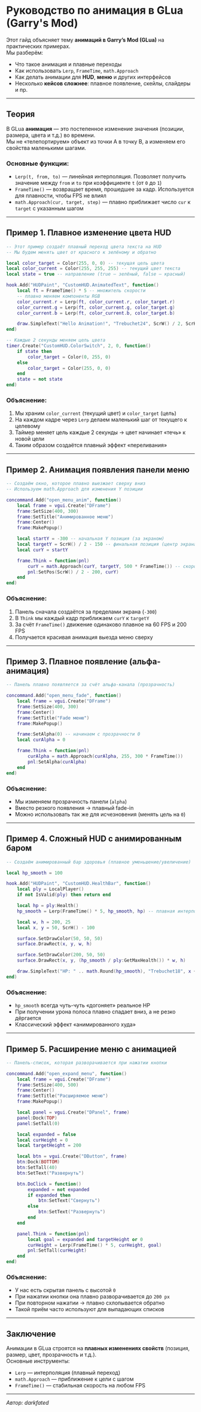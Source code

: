 # Руководство по анимация в GLua (Garry's Mod)

Этот гайд объясняет тему **анимаций в Garry’s Mod (GLua)** на практических примерах.  
Мы разберём:

- Что такое анимация и плавные переходы
- Как использовать `Lerp`, `FrameTime`, `math.Approach`
- Как делать анимации для **HUD**, **меню** и других интерфейсов
- Несколько **кейсов сложнее**: плавное появление, скейлы, слайдеры и пр.

---

## Теория

В GLua **анимация** — это постепенное изменение значения (позиции, размера, цвета и т.д.) во времени.  
Мы не «телепортируем» объект из точки A в точку B, а изменяем его свойства маленькими шагами.

### Основные функции:

- `Lerp(t, from, to)` — линейная интерполяция. Позволяет получить значение между `from` и `to` при коэффициенте `t` (от `0` до `1`)
- `FrameTime()` — возвращает время, прошедшее за кадр. Используется для плавности, чтобы FPS не влиял
- `math.Approach(cur, target, step)` — плавно приближает число `cur` к `target` с указанным шагом

---

## Пример 1. Плавное изменение цвета HUD

```lua
-- Этот пример создаёт плавный переход цвета текста на HUD
-- Мы будем менять цвет от красного к зелёному и обратно

local color_target = Color(255, 0, 0) -- текущая цель цвета
local color_current = Color(255, 255, 255) -- текущий цвет текста
local state = true -- направление (true — зелёный, false — красный)

hook.Add("HUDPaint", "CustomHUD.AnimatedText", function()
    local ft = FrameTime() * 5 -- множитель скорости
    -- плавно меняем компоненты RGB
    color_current.r = Lerp(ft, color_current.r, color_target.r)
    color_current.g = Lerp(ft, color_current.g, color_target.g)
    color_current.b = Lerp(ft, color_current.b, color_target.b)

    draw.SimpleText("Hello Animation!", "Trebuchet24", ScrW() / 2, ScrH() / 2, color_current, TEXT_ALIGN_CENTER, TEXT_ALIGN_CENTER)
end)

-- Каждые 2 секунды меняем цель цвета
timer.Create("CustomHUD.ColorSwitch", 2, 0, function()
    if state then
        color_target = Color(0, 255, 0)
    else
        color_target = Color(255, 0, 0)
    end
    state = not state
end)
```

### Объяснение:

1. Мы храним `color_current` (текущий цвет) и `color_target` (цель)
2. На каждом кадре через `Lerp` делаем маленький шаг от текущего к целевому
3. Таймер меняет цель каждые 2 секунды → цвет начинает «течь» к новой цели
4. Таким образом создаётся плавный эффект «переливания»

---

## Пример 2. Анимация появления панели меню

```lua
-- Создаём окно, которое плавно выезжает сверху вниз
-- Используем math.Approach для изменения Y позиции

concommand.Add("open_menu_anim", function()
    local frame = vgui.Create("DFrame")
    frame:SetSize(400, 300)
    frame:SetTitle("Анимированное меню")
    frame:Center()
    frame:MakePopup()

    local startY = -300 -- начальная Y позиция (за экраном)
    local targetY = ScrH() / 2 - 150 -- финальная позиция (центр экрана)
    local curY = startY

    frame.Think = function(pnl)
        curY = math.Approach(curY, targetY, 500 * FrameTime()) -- скорость
        pnl:SetPos(ScrW() / 2 - 200, curY)
    end
end)
```

### Объяснение:

1. Панель сначала создаётся за пределами экрана (`-300`)
2. В `Think` мы каждый кадр приближаем `curY` к `targetY`
3. За счёт `FrameTime()` движение одинаково плавное на 60 FPS и 200 FPS
4. Получается красивая анимация выезда меню сверху

---

## Пример 3. Плавное появление (альфа-анимация)

```lua
-- Панель плавно появляется за счёт альфа-канала (прозрачность)

concommand.Add("open_menu_fade", function()
    local frame = vgui.Create("DFrame")
    frame:SetSize(400, 300)
    frame:Center()
    frame:SetTitle("Fade меню")
    frame:MakePopup()

    frame:SetAlpha(0) -- начинаем с прозрачности 0
    local curAlpha = 0

    frame.Think = function(pnl)
        curAlpha = math.Approach(curAlpha, 255, 300 * FrameTime())
        pnl:SetAlpha(curAlpha)
    end
end)
```

### Объяснение:

- Мы изменяем прозрачность панели (`alpha`)
- Вместо резкого появления → плавный fade-in
- Можно использовать так же для исчезновения (менять цель на `0`)

---

## Пример 4. Сложный HUD с анимированным баром

```lua
-- Создаём анимированный бар здоровья (плавное уменьшение/увеличение)

local hp_smooth = 100

hook.Add("HUDPaint", "CustomHUD.HealthBar", function()
    local ply = LocalPlayer()
    if not IsValid(ply) then return end

    local hp = ply:Health()
    hp_smooth = Lerp(FrameTime() * 5, hp_smooth, hp) -- плавная интерполяция

    local w, h = 200, 25
    local x, y = 50, ScrH() - 100

    surface.SetDrawColor(50, 50, 50)
    surface.DrawRect(x, y, w, h)

    surface.SetDrawColor(200, 50, 50)
    surface.DrawRect(x, y, (hp_smooth / ply:GetMaxHealth()) * w, h)

    draw.SimpleText("HP: " .. math.Round(hp_smooth), "Trebuchet18", x + w / 2, y + h / 2, color_white, TEXT_ALIGN_CENTER, TEXT_ALIGN_CENTER)
end)
```

### Объяснение:

- `hp_smooth` всегда чуть-чуть «догоняет» реальное HP
- При получении урона полоса плавно спадает вниз, а не резко дёргается
- Классический эффект «анимированного худа»

---

## Пример 5. Расширение меню с анимацией

```lua
-- Панель-список, которая разворачивается при нажатии кнопки

concommand.Add("open_expand_menu", function()
    local frame = vgui.Create("DFrame")
    frame:SetSize(400, 500)
    frame:Center()
    frame:SetTitle("Расширяемое меню")
    frame:MakePopup()

    local panel = vgui.Create("DPanel", frame)
    panel:Dock(TOP)
    panel:SetTall(0)

    local expanded = false
    local curHeight = 0
    local targetHeight = 200

    local btn = vgui.Create("DButton", frame)
    btn:Dock(BOTTOM)
    btn:SetTall(40)
    btn:SetText("Развернуть")

    btn.DoClick = function()
        expanded = not expanded
        if expanded then
            btn:SetText("Свернуть")
        else
            btn:SetText("Развернуть")
        end
    end

    panel.Think = function(pnl)
        local goal = expanded and targetHeight or 0
        curHeight = Lerp(FrameTime() * 5, curHeight, goal)
        pnl:SetTall(curHeight)
    end
end)
```

### Объяснение:

- У нас есть скрытая панель с высотой `0`
- При нажатии кнопки она плавно разворачивается до `200 px`
- При повторном нажатии → плавно схлопывается обратно
- Такой приём часто используют для выпадающих списков

---

## Заключение

Анимации в GLua строятся на **плавных изменениях свойств** (позиция, размер, цвет, прозрачность и т.д.).  
Основные инструменты:

- `Lerp` — интерполяция (плавный переход)
- `math.Approach` — приближение к цели с шагом
- `FrameTime()` — стабильная скорость на любом FPS

---

_Автор: darkfated_
